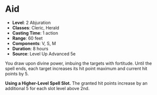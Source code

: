 # Aid

- **Level**: 2 Abjuration
- **Classes**: Cleric, Herald
- **Casting Time**: 1 action
- **Range**: 60 feet
- **Components**: V, S, M
- **Duration**: 8 hours
- **Source**: Level Up Advanced 5e

You draw upon divine power, imbuing the targets with fortitude. Until the spell ends, each target increases its hit point maximum and current hit points by 5.

**Using a Higher-Level Spell Slot.** The granted hit points increase by an additional 5 for each slot level above 2nd.
